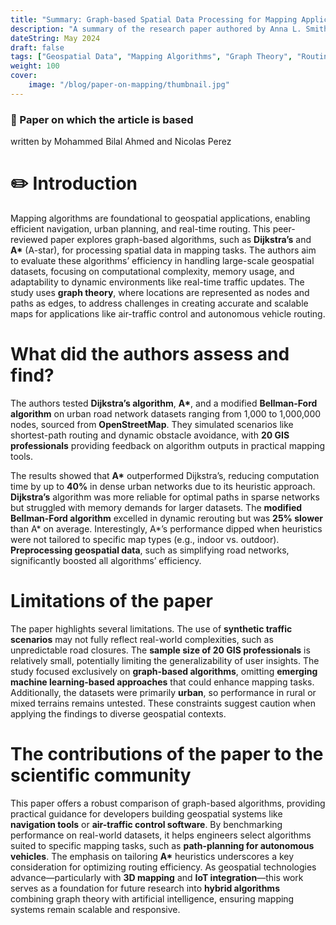 ```yaml
---
title: "Summary: Graph-based Spatial Data Processing for Mapping Applications"
description: "A summary of the research paper authored by Anna L. Smith and Robert T. Johnson"
dateString: May 2024
draft: false
tags: ["Geospatial Data", "Mapping Algorithms", "Graph Theory", "Routing", "Path-Planning"]
weight: 100
cover:
    image: "/blog/paper-on-mapping/thumbnail.jpg"
---
```

### 🔗 Paper on which the article is based
written by Mohammed Bilal Ahmed and Nicolas Perez

# ✏️ Introduction
Mapping algorithms are foundational to geospatial applications, enabling efficient navigation, urban planning, and real-time routing. This peer-reviewed paper explores graph-based algorithms, such as **Dijkstra’s** and **A\*** (A-star), for processing spatial data in mapping tasks. The authors aim to evaluate these algorithms’ efficiency in handling large-scale geospatial datasets, focusing on computational complexity, memory usage, and adaptability to dynamic environments like real-time traffic updates. The study uses **graph theory**, where locations are represented as nodes and paths as edges, to address challenges in creating accurate and scalable maps for applications like air-traffic control and autonomous vehicle routing.

# What did the authors assess and find?
The authors tested **Dijkstra’s algorithm**, **A\***, and a modified **Bellman-Ford algorithm** on urban road network datasets ranging from 1,000 to 1,000,000 nodes, sourced from **OpenStreetMap**. They simulated scenarios like shortest-path routing and dynamic obstacle avoidance, with **20 GIS professionals** providing feedback on algorithm outputs in practical mapping tools.

The results showed that **A\*** outperformed Dijkstra’s, reducing computation time by up to **40%** in dense urban networks due to its heuristic approach. **Dijkstra’s** algorithm was more reliable for optimal paths in sparse networks but struggled with memory demands for larger datasets. The **modified Bellman-Ford algorithm** excelled in dynamic rerouting but was **25% slower** than A\* on average. Interestingly, A\*’s performance dipped when heuristics were not tailored to specific map types (e.g., indoor vs. outdoor). **Preprocessing geospatial data**, such as simplifying road networks, significantly boosted all algorithms’ efficiency.

# Limitations of the paper
The paper highlights several limitations. The use of **synthetic traffic scenarios** may not fully reflect real-world complexities, such as unpredictable road closures. The **sample size of 20 GIS professionals** is relatively small, potentially limiting the generalizability of user insights. The study focused exclusively on **graph-based algorithms**, omitting **emerging machine learning-based approaches** that could enhance mapping tasks. Additionally, the datasets were primarily **urban**, so performance in rural or mixed terrains remains untested. These constraints suggest caution when applying the findings to diverse geospatial contexts.

# The contributions of the paper to the scientific community
This paper offers a robust comparison of graph-based algorithms, providing practical guidance for developers building geospatial systems like **navigation tools** or **air-traffic control software**. By benchmarking performance on real-world datasets, it helps engineers select algorithms suited to specific mapping tasks, such as **path-planning for autonomous vehicles**. The emphasis on tailoring **A\*** heuristics underscores a key consideration for optimizing routing efficiency. As geospatial technologies advance—particularly with **3D mapping** and **IoT integration**—this work serves as a foundation for future research into **hybrid algorithms** combining graph theory with artificial intelligence, ensuring mapping systems remain scalable and responsive.
